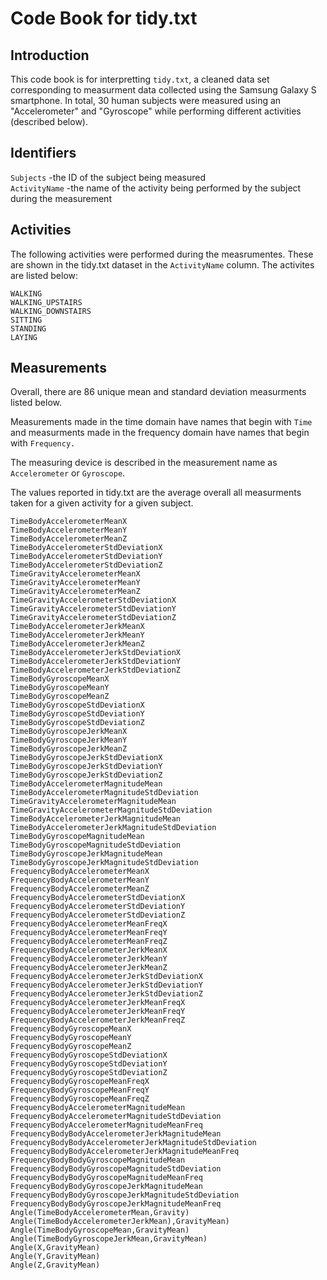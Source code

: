 # Code Book for tidy.txt

## Introduction
This code book is for interpretting `tidy.txt`, a cleaned data set corresponding to measurment data collected using the Samsung Galaxy S smartphone. In total, 30 human subjects were measured using an "Accelerometer" and "Gyroscope" while performing different activities (described below). 

## Identifiers

`Subjects` -the ID of the subject being measured     
`ActivityName` -the name of the activity being performed by the subject during the measurement

## Activities
The following activities were performed during the measrumentes. These are shown in the tidy.txt dataset in the `ActivityName` column. The activites are listed below:

`WALKING`    
`WALKING_UPSTAIRS`  
`WALKING_DOWNSTAIRS`    
`SITTING`   
`STANDING`   
`LAYING`   

## Measurements
Overall, there are 86 unique mean and standard deviation measurments listed below. 

Measurements made in the time domain have names that begin with `Time` and measurments made in the frequency domain have names that begin with `Frequency.` 

The measuring device is described in the measurement name as `Accelerometer` or `Gyroscope`. 

The values reported in tidy.txt are the average overall all measurments taken for a given activity for a given subject.  

`TimeBodyAccelerometerMeanX`                             
`TimeBodyAccelerometerMeanY`                             
`TimeBodyAccelerometerMeanZ`                             
`TimeBodyAccelerometerStdDeviationX`                     
`TimeBodyAccelerometerStdDeviationY`                     
`TimeBodyAccelerometerStdDeviationZ`                     
`TimeGravityAccelerometerMeanX`                          
`TimeGravityAccelerometerMeanY`                          
`TimeGravityAccelerometerMeanZ`                          
`TimeGravityAccelerometerStdDeviationX`                  
`TimeGravityAccelerometerStdDeviationY`                  
`TimeGravityAccelerometerStdDeviationZ`                  
`TimeBodyAccelerometerJerkMeanX`                         
`TimeBodyAccelerometerJerkMeanY`                         
`TimeBodyAccelerometerJerkMeanZ`                         
`TimeBodyAccelerometerJerkStdDeviationX`                 
`TimeBodyAccelerometerJerkStdDeviationY`                 
`TimeBodyAccelerometerJerkStdDeviationZ`                 
`TimeBodyGyroscopeMeanX`                                 
`TimeBodyGyroscopeMeanY`                                 
`TimeBodyGyroscopeMeanZ`                                 
`TimeBodyGyroscopeStdDeviationX`                         
`TimeBodyGyroscopeStdDeviationY`                         
`TimeBodyGyroscopeStdDeviationZ`                         
`TimeBodyGyroscopeJerkMeanX`                             
`TimeBodyGyroscopeJerkMeanY`                             
`TimeBodyGyroscopeJerkMeanZ`                             
`TimeBodyGyroscopeJerkStdDeviationX`                     
`TimeBodyGyroscopeJerkStdDeviationY`                     
`TimeBodyGyroscopeJerkStdDeviationZ`                     
`TimeBodyAccelerometerMagnitudeMean`                     
`TimeBodyAccelerometerMagnitudeStdDeviation`             
`TimeGravityAccelerometerMagnitudeMean`                  
`TimeGravityAccelerometerMagnitudeStdDeviation`          
`TimeBodyAccelerometerJerkMagnitudeMean`                 
`TimeBodyAccelerometerJerkMagnitudeStdDeviation`         
`TimeBodyGyroscopeMagnitudeMean`                         
`TimeBodyGyroscopeMagnitudeStdDeviation`                 
`TimeBodyGyroscopeJerkMagnitudeMean`                     
`TimeBodyGyroscopeJerkMagnitudeStdDeviation`             
`FrequencyBodyAccelerometerMeanX`                        
`FrequencyBodyAccelerometerMeanY`                        
`FrequencyBodyAccelerometerMeanZ`                        
`FrequencyBodyAccelerometerStdDeviationX`                
`FrequencyBodyAccelerometerStdDeviationY`                
`FrequencyBodyAccelerometerStdDeviationZ`                
`FrequencyBodyAccelerometerMeanFreqX`                    
`FrequencyBodyAccelerometerMeanFreqY`                    
`FrequencyBodyAccelerometerMeanFreqZ`                    
`FrequencyBodyAccelerometerJerkMeanX`                    
`FrequencyBodyAccelerometerJerkMeanY`                    
`FrequencyBodyAccelerometerJerkMeanZ`                    
`FrequencyBodyAccelerometerJerkStdDeviationX`            
`FrequencyBodyAccelerometerJerkStdDeviationY`            
`FrequencyBodyAccelerometerJerkStdDeviationZ`            
`FrequencyBodyAccelerometerJerkMeanFreqX`   
`FrequencyBodyAccelerometerJerkMeanFreqY`                
`FrequencyBodyAccelerometerJerkMeanFreqZ`                
`FrequencyBodyGyroscopeMeanX`                            
`FrequencyBodyGyroscopeMeanY`                            
`FrequencyBodyGyroscopeMeanZ`                            
`FrequencyBodyGyroscopeStdDeviationX`                    
`FrequencyBodyGyroscopeStdDeviationY`                    
`FrequencyBodyGyroscopeStdDeviationZ`                    
`FrequencyBodyGyroscopeMeanFreqX`                        
`FrequencyBodyGyroscopeMeanFreqY`                        
`FrequencyBodyGyroscopeMeanFreqZ`                        
`FrequencyBodyAccelerometerMagnitudeMean`                
`FrequencyBodyAccelerometerMagnitudeStdDeviation`        
`FrequencyBodyAccelerometerMagnitudeMeanFreq`            
`FrequencyBodyBodyAccelerometerJerkMagnitudeMean`        
`FrequencyBodyBodyAccelerometerJerkMagnitudeStdDeviation`  
`FrequencyBodyBodyAccelerometerJerkMagnitudeMeanFreq`    
`FrequencyBodyBodyGyroscopeMagnitudeMean`                
`FrequencyBodyBodyGyroscopeMagnitudeStdDeviation`        
`FrequencyBodyBodyGyroscopeMagnitudeMeanFreq`            
`FrequencyBodyBodyGyroscopeJerkMagnitudeMean`            
`FrequencyBodyBodyGyroscopeJerkMagnitudeStdDeviation`    
`FrequencyBodyBodyGyroscopeJerkMagnitudeMeanFreq`        
`Angle(TimeBodyAccelerometerMean,Gravity)`               
`Angle(TimeBodyAccelerometerJerkMean),GravityMean)`      
`Angle(TimeBodyGyroscopeMean,GravityMean)`               
`Angle(TimeBodyGyroscopeJerkMean,GravityMean)`           
`Angle(X,GravityMean)`                                   
`Angle(Y,GravityMean)`                                   
`Angle(Z,GravityMean)`   
